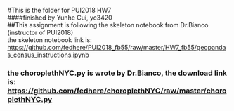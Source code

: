 #This is the folder for PUI2018 HW7  
####finished by Yunhe Cui, yc3420  
##This assignment is following the skeleton notebook from Dr.Bianco (instructor of PUI2018)  
the skeleton notebook link is: https://github.com/fedhere/PUI2018_fb55/raw/master/HW7_fb55/geopandas_census_instructions.ipynb

### the choroplethNYC.py is wrote by Dr.Bianco, the download link is: https://github.com/fedhere/choroplethNYC/raw/master/choroplethNYC.py

